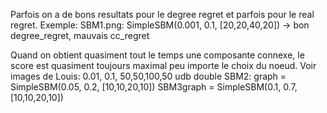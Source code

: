 Parfois on a de bons resultats pour le degree regret et parfois pour le real regret. 
Exemple:
SBM1.png: SimpleSBM(0.001, 0.1, [20,20,40,20]) -> bon degree_regret, mauvais cc_regret

Quand on obtient quasiment tout le temps une composante connexe, le score est quasiment toujours maximal peu 
importe le choix du noeud. 
Voir images de Louis: 0.01, 0.1, 50,50,100,50 udb double
SBM2: graph = SimpleSBM(0.05, 0.2, [10,10,20,10])
SBM3graph = SimpleSBM(0.1, 0.7, [10,10,20,10])

